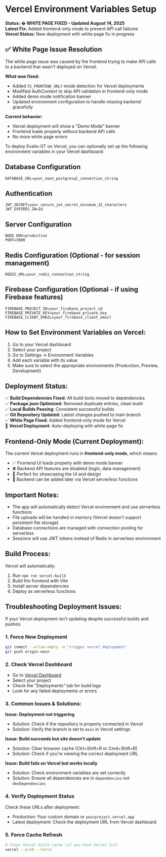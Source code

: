 # Vercel Environment Variables Setup

**Status: �️ WHITE PAGE FIXED - Updated August 14, 2025**  
**Latest Fix:** Added frontend-only mode to prevent API call failures  
**Vercel Status:** New deployment with white page fix in progress

## ✅ White Page Issue Resolution

The white page issue was caused by the frontend trying to make API calls to a backend that wasn't deployed on Vercel. 

**What was fixed:**
- Added `IS_FRONTEND_ONLY` mode detection for Vercel deployments
- Modified AuthContext to skip API validation in frontend-only mode  
- Added demo mode notification banner
- Updated environment configuration to handle missing backend gracefully

**Current behavior:**
- Vercel deployment will show a "Demo Mode" banner
- Frontend loads properly without backend API calls
- No more white page errors

To deploy Evalis-GT on Vercel, you can optionally set up the following environment variables in your Vercel dashboard:

## Database Configuration
```
DATABASE_URL=your_neon_postgresql_connection_string
```

## Authentication
```
JWT_SECRET=your_secure_jwt_secret_minimum_32_characters
JWT_EXPIRES_IN=1d
```

## Server Configuration
```
NODE_ENV=production
PORT=3000
```

## Redis Configuration (Optional - for session management)
```
REDIS_URL=your_redis_connection_string
```

## Firebase Configuration (Optional - if using Firebase features)
```
FIREBASE_PROJECT_ID=your_firebase_project_id
FIREBASE_PRIVATE_KEY=your_firebase_private_key
FIREBASE_CLIENT_EMAIL=your_firebase_client_email
```

## How to Set Environment Variables on Vercel:

1. Go to your Vercel dashboard
2. Select your project
3. Go to Settings → Environment Variables
4. Add each variable with its value
5. Make sure to select the appropriate environments (Production, Preview, Development)

## Deployment Status:

✅ **Build Dependencies Fixed**: All build tools moved to dependencies  
✅ **Package.json Optimized**: Removed duplicate entries, clean build  
✅ **Local Builds Passing**: Consistent successful builds  
✅ **Git Repository Updated**: Latest changes pushed to main branch  
✅ **White Page Fixed**: Added frontend-only mode for Vercel  
🚀 **Vercel Deployment**: Auto-deploying with white page fix  

## Frontend-Only Mode (Current Deployment):

The current Vercel deployment runs in **frontend-only mode**, which means:
- ✅ Frontend UI loads properly with demo mode banner
- ❌ Backend API features are disabled (login, data management)
- 🎯 Perfect for showcasing the UI and design
- 🔧 Backend can be added later via Vercel serverless functions

## Important Notes:

- The app will automatically detect Vercel environment and use serverless functions
- File uploads will be handled in memory (Vercel doesn't support persistent file storage)
- Database connections are managed with connection pooling for serverless
- Sessions will use JWT tokens instead of Redis in serverless environment

## Build Process:

Vercel will automatically:
1. Run `npm run vercel-build` 
2. Build the frontend with Vite
3. Install server dependencies
4. Deploy as serverless functions

## Troubleshooting Deployment Issues:

If your Vercel deployment isn't updating despite successful builds and pushes:

### 1. Force New Deployment
```bash
git commit --allow-empty -m "trigger vercel deployment"
git push origin main
```

### 2. Check Vercel Dashboard
- Go to [Vercel Dashboard](https://vercel.com/dashboard)
- Select your project
- Check the "Deployments" tab for build logs
- Look for any failed deployments or errors

### 3. Common Issues & Solutions:

**Issue: Deployment not triggering**
- Solution: Check if the repository is properly connected in Vercel
- Solution: Verify the branch is set to `main` in Vercel settings

**Issue: Build succeeds but site doesn't update**
- Solution: Clear browser cache (Ctrl+Shift+R or Cmd+Shift+R)
- Solution: Check if you're viewing the correct deployment URL

**Issue: Build fails on Vercel but works locally**
- Solution: Check environment variables are set correctly
- Solution: Ensure all dependencies are in `dependencies` not `devDependencies`

### 4. Verify Deployment Status
Check these URLs after deployment:
- Production: Your custom domain or `yourproject.vercel.app`
- Latest deployment: Check the deployment URL from Vercel dashboard

### 5. Force Cache Refresh
```bash
# Clear Vercel build cache (if you have Vercel CLI)
vercel --prod --force
```
